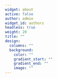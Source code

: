 ```yaml
---
widget: about
active: false
author: admin
widget_id: authors
headless: true
weight: 20
title: ""
design:
  columns: ""
  background:
    color: ""
    gradient_start: ""
    gradient_end: ""
    image: ""
---
```

